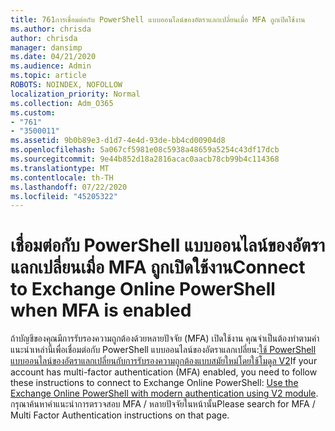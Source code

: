 ```yaml
---
title: 761การเชื่อมต่อกับ PowerShell แบบออนไลน์ของอัตราแลกเปลี่ยนเมื่อ MFA ถูกเปิดใช้งาน
ms.author: chrisda
author: chrisda
manager: dansimp
ms.date: 04/21/2020
ms.audience: Admin
ms.topic: article
ROBOTS: NOINDEX, NOFOLLOW
localization_priority: Normal
ms.collection: Adm_O365
ms.custom:
- "761"
- "3500011"
ms.assetid: 9b0b89e3-d1d7-4e4d-93de-bb4cd00904d8
ms.openlocfilehash: 5a067cf5981e08c5938a48659a5254c43df17dcb
ms.sourcegitcommit: 9e44b852d18a2816acac0aacb78cb99b4c114368
ms.translationtype: MT
ms.contentlocale: th-TH
ms.lasthandoff: 07/22/2020
ms.locfileid: "45205322"
---
```

# <a name="connect-to-exchange-online-powershell-when-mfa-is-enabled"></a><span data-ttu-id="2d106-102">เชื่อมต่อกับ PowerShell แบบออนไลน์ของอัตราแลกเปลี่ยนเมื่อ MFA ถูกเปิดใช้งาน</span><span class="sxs-lookup"><span data-stu-id="2d106-102">Connect to Exchange Online PowerShell when MFA is enabled</span></span>

<span data-ttu-id="2d106-103">ถ้าบัญชีของคุณมีการรับรองความถูกต้องด้วยหลายปัจจัย (MFA) เปิดใช้งาน คุณจําเป็นต้องทําตามคําแนะนําเหล่านี้เพื่อเชื่อมต่อกับ PowerShell แบบออนไลน์ของอัตราแลกเปลี่ยน:[ใช้ PowerShell แบบออนไลน์ของอัตราแลกเปลี่ยนกับการรับรองความถูกต้องแบบสมัยใหม่โดยใช้โมดูล V2](https://aka.ms/exops-docs)</span><span class="sxs-lookup"><span data-stu-id="2d106-103">If your account has multi-factor authentication (MFA) enabled, you need to follow these instructions to connect to Exchange Online PowerShell: [Use the Exchange Online PowerShell with modern authentication using V2 module](https://aka.ms/exops-docs).</span></span> <span data-ttu-id="2d106-104">กรุณาค้นหาคําแนะนําการตรวจสอบ MFA / หลายปัจจัยในหน้านั้น</span><span class="sxs-lookup"><span data-stu-id="2d106-104">Please search for MFA / Multi Factor Authentication instructions on that page.</span></span>
